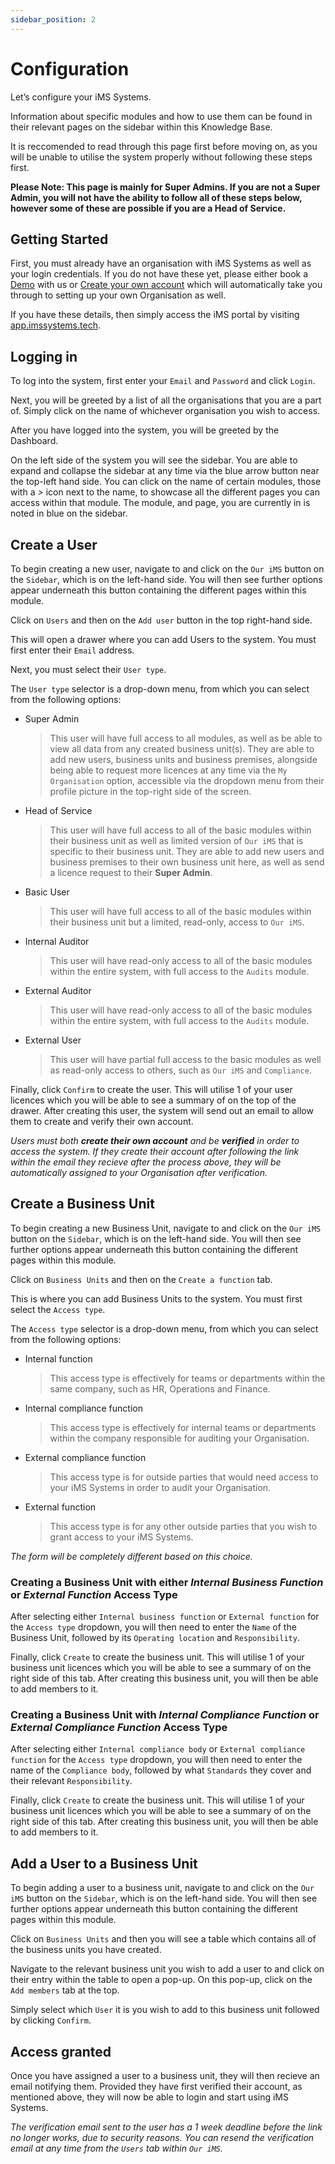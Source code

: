 ```yaml
---
sidebar_position: 2
---
```


# Configuration

Let’s configure your iMS Systems.

Information about specific modules and how to use them can be found in their relevant pages on the sidebar within this Knowledge Base. 

It is reccomended to read through this page first before moving on, as you will be unable to utilise the system properly without following these steps first.

**Please Note: This page is mainly for Super Admins. If you are not a Super Admin, you will not have the ability to follow all of these steps below, however some of these are possible if you are a Head of Service.**

## Getting Started

First, you must already have an organisation with iMS Systems as well as your login credentials. If you do not have these yet, please either book a [Demo](https://www.imssystems.tech/book-demo) with us or [Create your own account](https://app.imssystems.tech/auth/register) which will automatically take you through to setting up your own Organisation as well.

If you have these details, then simply access the iMS portal by visiting [app.imssystems.tech](https://app.imssystems.tech/).

## Logging in

To log into the system, first enter your `Email` and `Password` and click `Login`.

Next, you will be greeted by a list of all the organisations that you are a part of. Simply click on the name of whichever organisation you wish to access.

After you have logged into the system, you will be greeted by the Dashboard. 

On the left side of the system you will see the sidebar. You are able to expand and collapse the sidebar at any time via the blue arrow button near the top-left hand side. You can click on the name of certain modules, those with a *>* icon next to the name, to showcase all the different pages you can access within that module. The module, and page, you are currently in is noted in blue on the sidebar.

## Create a User

To begin creating a new user, navigate to and click on the `Our iMS` button on the `Sidebar`, which is on the left-hand side. You will then see further options appear underneath this button containing the different pages within this module.

Click on `Users` and then on the `Add user` button in the top right-hand side.

This will open a drawer where you can add Users to the system. You must first enter their `Email` address.

Next, you must select their `User type`.

The `User type` selector is a drop-down menu, from which you can select from the following options:

+ Super Admin

    > This user will have full access to all modules, as well as be able to view all data from any created business unit(s). They are able to add new users, business units and business premises, alongside being able to request more licences at any time via the `My Organisation` option, accessible via the dropdown menu from their profile picture in the top-right side of the screen.

+ Head of Service

    > This user will have full access to all of the basic modules within their business unit as well as limited version of `Our iMS` that is specific to their business unit. They are able to add new users and business premises to their own business unit here, as well as send a licence request to their **Super Admin**.

+ Basic User

    > This user will have full access to all of the basic modules within their business unit but a limited, read-only, access to `Our iMS`.

+ Internal Auditor

    > This user will have read-only access to all of the basic modules within the entire system, with full access to the `Audits` module.

+ External Auditor

    > This user will have read-only access to all of the basic modules within the entire system, with full access to the `Audits` module.

+ External User

    > This user will have partial full access to the basic modules as well as read-only access to others, such as `Our iMS` and `Compliance`.

Finally, click `Confirm` to create the user. This will utilise 1 of your user licences which you will be able to see a summary of on the top of the drawer. After creating this user, the system will send out an email to allow them to create and verify their own account.

*Users must both **create their own account** and be **verified** in order to access the system. If they create their account after following the link within the email they recieve after the process above, they will be automatically assigned to your Organisation after verification.*

## Create a Business Unit

To begin creating a new Business Unit, navigate to and click on the `Our iMS` button on the `Sidebar`, which is on the left-hand side. You will then see further options appear underneath this button containing the different pages within this module.

Click on `Business Units` and then on the `Create a function` tab.

This is where you can add Business Units to the system. You must first select the `Access type`.

The `Access type` selector is a drop-down menu, from which you can select from the following options:

+ Internal function

    > This access type is effectively for teams or departments within the same company, such as HR, Operations and Finance.

+ Internal compliance function

    > This access type is effectively for internal teams or departments within the company responsible for auditing your Organisation.

+ External compliance function

    > This access type is for outside parties that would need access to your iMS Systems in order to audit your Organisation.

+ External function

    > This access type is for any other outside parties that you wish to grant access to your iMS Systems.

*The form will be completely different based on this choice.*

### Creating a Business Unit with either *Internal Business Function* or *External Function* Access Type

After selecting either `Internal business function` or `External function` for the `Access type` dropdown, you will then need to enter the `Name` of the Business Unit, followed by its `Operating location` and `Responsibility`.

Finally, click `Create` to create the business unit. This will utilise 1 of your business unit licences which you will be able to see a summary of on the right side of this tab. After creating this business unit, you will then be able to add members to it.

### Creating a Business Unit with *Internal Compliance Function* or *External Compliance Function* Access Type

After selecting either `Internal compliance body` or `External compliance function` for the `Access type` dropdown, you will then need to enter the name of the `Compliance body`, followed by what `Standards` they cover and their relevant `Responsibility`.

Finally, click `Create` to create the business unit. This will utilise 1 of your business unit licences which you will be able to see a summary of on the right side of this tab. After creating this business unit, you will then be able to add members to it.

## Add a User to a Business Unit

To begin adding a user to a business unit, navigate to and click on the `Our iMS` button on the `Sidebar`, which is on the left-hand side. You will then see further options appear underneath this button containing the different pages within this module.

Click on `Business Units` and then you will see a table which contains all of the business units you have created.

Navigate to the relevant business unit you wish to add a user to and click on their entry within the table to open a pop-up. On this pop-up, click on the `Add members` tab at the top.

Simply select which `User` it is you wish to add to this business unit followed by clicking `Confirm`.

## Access granted

Once you have assigned a user to a business unit, they will then recieve an email notifying them. Provided they have first verified their account, as mentioned above, they will now be able to login and start using iMS Systems.

*The verification email sent to the user has a 1 week deadline before the link no longer works, due to security reasons. You can resend the verification email at any time from the `Users` tab within `Our iMS`.*

<!-- You are recommended to browse the [General Information][] portion of the User Manual if this is your first time using the iMS System. -->
